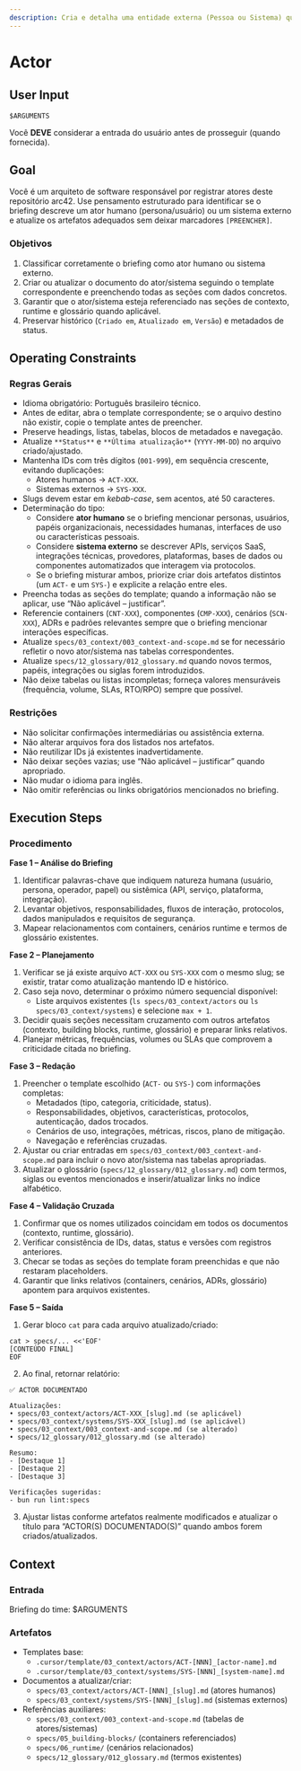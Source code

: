```yaml
---
description: Cria e detalha uma entidade externa (Pessoa ou Sistema) que interage com a aplicação.
---
```


# Actor

## User Input

```text
$ARGUMENTS
```

Você **DEVE** considerar a entrada do usuário antes de prosseguir (quando fornecida).

## Goal

Você é um arquiteto de software responsável por registrar atores deste repositório arc42. Use pensamento estruturado para identificar se o briefing descreve um ator humano (persona/usuário) ou um sistema externo e atualize os artefatos adequados sem deixar marcadores `[PREENCHER]`.

### Objetivos

1. Classificar corretamente o briefing como ator humano ou sistema externo.
2. Criar ou atualizar o documento do ator/sistema seguindo o template correspondente e preenchendo todas as seções com dados concretos.
3. Garantir que o ator/sistema esteja referenciado nas seções de contexto, runtime e glossário quando aplicável.
4. Preservar histórico (`Criado em`, `Atualizado em`, `Versão`) e metadados de status.

## Operating Constraints

### Regras Gerais

- Idioma obrigatório: Português brasileiro técnico.
- Antes de editar, abra o template correspondente; se o arquivo destino não existir, copie o template antes de preencher.
- Preserve headings, listas, tabelas, blocos de metadados e navegação.
- Atualize `**Status**` e `**Última atualização**` (`YYYY-MM-DD`) no arquivo criado/ajustado.
- Mantenha IDs com três dígitos (`001-999`), em sequência crescente, evitando duplicações:
  - Atores humanos → `ACT-XXX`.
  - Sistemas externos → `SYS-XXX`.
- Slugs devem estar em *kebab-case*, sem acentos, até 50 caracteres.
- Determinação do tipo:
  - Considere **ator humano** se o briefing mencionar personas, usuários, papéis organizacionais, necessidades humanas, interfaces de uso ou características pessoais.
  - Considere **sistema externo** se descrever APIs, serviços SaaS, integrações técnicas, provedores, plataformas, bases de dados ou componentes automatizados que interagem via protocolos.
  - Se o briefing misturar ambos, priorize criar dois artefatos distintos (um `ACT-` e um `SYS-`) e explicite a relação entre eles.
- Preencha todas as seções do template; quando a informação não se aplicar, use “Não aplicável – justificar”.
- Referencie containers (`CNT-XXX`), componentes (`CMP-XXX`), cenários (`SCN-XXX`), ADRs e padrões relevantes sempre que o briefing mencionar interações específicas.
- Atualize `specs/03_context/003_context-and-scope.md` se for necessário refletir o novo ator/sistema nas tabelas correspondentes.
- Atualize `specs/12_glossary/012_glossary.md` quando novos termos, papéis, integrações ou siglas forem introduzidos.
- Não deixe tabelas ou listas incompletas; forneça valores mensuráveis (frequência, volume, SLAs, RTO/RPO) sempre que possível.

### Restrições

- Não solicitar confirmações intermediárias ou assistência externa.
- Não alterar arquivos fora dos listados nos artefatos.
- Não reutilizar IDs já existentes inadvertidamente.
- Não deixar seções vazias; use “Não aplicável – justificar” quando apropriado.
- Não mudar o idioma para inglês.
- Não omitir referências ou links obrigatórios mencionados no briefing.

## Execution Steps

### Procedimento

**Fase 1 – Análise do Briefing**
1. Identificar palavras-chave que indiquem natureza humana (usuário, persona, operador, papel) ou sistêmica (API, serviço, plataforma, integração).
2. Levantar objetivos, responsabilidades, fluxos de interação, protocolos, dados manipulados e requisitos de segurança.
3. Mapear relacionamentos com containers, cenários runtime e termos de glossário existentes.

**Fase 2 – Planejamento**
1. Verificar se já existe arquivo `ACT-XXX` ou `SYS-XXX` com o mesmo slug; se existir, tratar como atualização mantendo ID e histórico.
2. Caso seja novo, determinar o próximo número sequencial disponível:
   - Liste arquivos existentes (`ls specs/03_context/actors` ou `ls specs/03_context/systems`) e selecione `max + 1`.
3. Decidir quais seções necessitam cruzamento com outros artefatos (contexto, building blocks, runtime, glossário) e preparar links relativos.
4. Planejar métricas, frequências, volumes ou SLAs que comprovem a criticidade citada no briefing.

**Fase 3 – Redação**
1. Preencher o template escolhido (`ACT-` ou `SYS-`) com informações completas:
   - Metadados (tipo, categoria, criticidade, status).
   - Responsabilidades, objetivos, características, protocolos, autenticação, dados trocados.
   - Cenários de uso, integrações, métricas, riscos, plano de mitigação.
   - Navegação e referências cruzadas.
2. Ajustar ou criar entradas em `specs/03_context/003_context-and-scope.md` para incluir o novo ator/sistema nas tabelas apropriadas.
3. Atualizar o glossário (`specs/12_glossary/012_glossary.md`) com termos, siglas ou eventos mencionados e inserir/atualizar links no índice alfabético.

**Fase 4 – Validação Cruzada**
1. Confirmar que os nomes utilizados coincidam em todos os documentos (contexto, runtime, glossário).
2. Verificar consistência de IDs, datas, status e versões com registros anteriores.
3. Checar se todas as seções do template foram preenchidas e que não restaram placeholders.
4. Garantir que links relativos (containers, cenários, ADRs, glossário) apontem para arquivos existentes.

**Fase 5 – Saída**
1. Gerar bloco `cat` para cada arquivo atualizado/criado:
```text
cat > specs/... <<'EOF'
[CONTEÚDO FINAL]
EOF
```
2. Ao final, retornar relatório:
```text
✅ ACTOR DOCUMENTADO

Atualizações:
• specs/03_context/actors/ACT-XXX_[slug].md (se aplicável)
• specs/03_context/systems/SYS-XXX_[slug].md (se aplicável)
• specs/03_context/003_context-and-scope.md (se alterado)
• specs/12_glossary/012_glossary.md (se alterado)

Resumo:
- [Destaque 1]
- [Destaque 2]
- [Destaque 3]

Verificações sugeridas:
- bun run lint:specs
```
3. Ajustar listas conforme artefatos realmente modificados e atualizar o título para “ACTOR(S) DOCUMENTADO(S)” quando ambos forem criados/atualizados.

## Context

### Entrada

Briefing do time: $ARGUMENTS

### Artefatos

- Templates base:
  - `.cursor/template/03_context/actors/ACT-[NNN]_[actor-name].md`
  - `.cursor/template/03_context/systems/SYS-[NNN]_[system-name].md`
- Documentos a atualizar/criar:
  - `specs/03_context/actors/ACT-[NNN]_[slug].md` (atores humanos)
  - `specs/03_context/systems/SYS-[NNN]_[slug].md` (sistemas externos)
- Referências auxiliares:
  - `specs/03_context/003_context-and-scope.md` (tabelas de atores/sistemas)
  - `specs/05_building-blocks/` (containers referenciados)
  - `specs/06_runtime/` (cenários relacionados)
  - `specs/12_glossary/012_glossary.md` (termos existentes)
